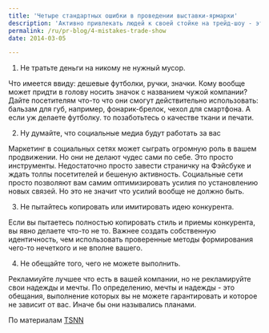 ```yaml
---
title: 'Четыре стандартных ошибки в проведении выставки-ярмарки'
description: 'Активно привлекать людей к своей стойке на трейд-шоу - это всегда лучше, чем просто стоять и ждать, когда кто-то обратит на вас внимание. Но эта активность должна быть хорошо продуманной. Никто не застрахован от ошибок, но по крайней мере, стоит делать свои собственные, а не повторять чужие. Например, вот эти:'
permalink: /ru/pr-blog/4-mistakes-trade-show
date: 2014-03-05

---
```


1. Не тратьте деньги на никому не нужный мусор.

Что имеется ввиду: дешевые футболки, ручки, значки. Кому вообще может придти в голову носить значок с названием чужой компании? Дайте посетителям что-то что они смогут действительно использовать: бальзам для губ, например, фонарик-брелок, чехол для смартфона. А если уж делаете футболку. то позаботьтесь о качестве ткани и печати.

2. Ну думайте, что социальные медиа будут работать за вас

Маркетинг в социальных сетях может сыграть огромную роль в вашем продвижении. Но они не делают чудес сами по себе. Это просто инструменты. Недостаточно просто завести страничку на Фэйсбуке и ждать толпы посетителей и бешеную активность. Социальные сети просто позволяют вам самим оптимизировать усилия по установлению новых связей. Но это не значит что усилий вообще не должно быть.

3. Не пытайтесь копировать или имитировать идею конкурента.

Если вы пытаетесь полностью копировать стиль и приемы конкурента, вы явно делаете что-то не то. Важнее создать собственную идентичность, чем использовать проверенные методы формирования чего-то нечеткого и  не вполне вашего.

4. Не обещайте того, чего не можете выполнить.

Рекламиуйте лучшее что есть в вашей компании, но не рекламируйте свои надежды и мечты. По определению, мечты и надежды - это обещания, выполнение которых вы не можете гарантировать и которое не зависит от вас. Иначе бы они назывались планами.

По материалам <a href="https://www.tsnn.com/news-blogs/dont-do-these-same-4-mistakes-trade-show-exhibitors-make">TSNN</a>

